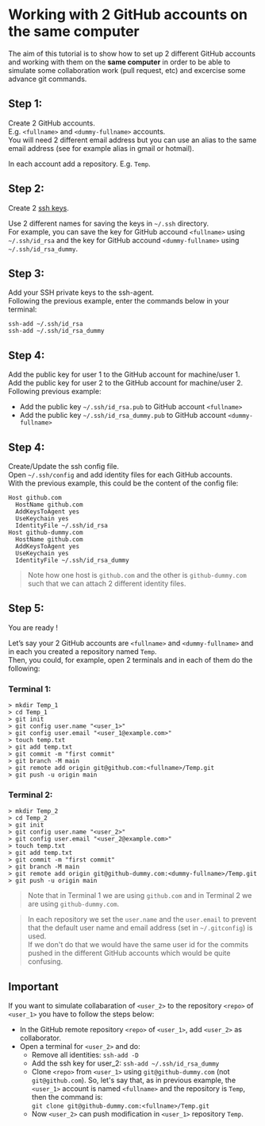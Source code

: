 # Working with 2 GitHub accounts on the same computer

The aim of this tutorial is to show how to set up 2 different GitHub accounts and working with them on the **same computer** in order to be able to simulate some collaboration work (pull request, etc) and excercise some advance git commands.  

## Step 1:
Create 2 GitHub accounts.  
E.g. `<fullname>` and `<dummy-fullname>` accounts.  
You will need 2 different email address but you can use an alias to the same email address (see for example alias in gmail or hotmail).

In each account add a repository. E.g. `Temp`.

## Step 2:
Create 2 [ssh keys](https://docs.github.com/en/authentication/connecting-to-github-with-ssh/generating-a-new-ssh-key-and-adding-it-to-the-ssh-agent).

Use 2 different names for saving the keys in `~/.ssh` directory.  
For example, you can save the key for GitHub accound `<fullname>` using `~/.ssh/id_rsa` and the key for GitHub accound `<dummy-fullname>`  using `~/.ssh/id_rsa_dummy`.

## Step 3:
Add your SSH private keys to the ssh-agent.  
Following the previous example, enter the commands below in your terminal: 
```console
ssh-add ~/.ssh/id_rsa
ssh-add ~/.ssh/id_rsa_dummy
```

## Step 4:
Add the public key for user 1 to the GitHub account for machine/user 1.  
Add the public key for user 2 to the GitHub account for machine/user 2.   
Following previous example:  
- Add the public key `~/.ssh/id_rsa.pub` to GitHub account `<fullname>` 
- Add the public key `~/.ssh/id_rsa_dummy.pub` to GitHub account `<dummy-fullname>`


## Step 4:
Create/Update the ssh config file.  
Open `~/.ssh/config` and add identity files for each GitHub accounts.  
With the previous example, this could be the content of the config file:  
```
Host github.com
  HostName github.com
  AddKeysToAgent yes
  UseKeychain yes
  IdentityFile ~/.ssh/id_rsa
Host github-dummy.com
  HostName github.com
  AddKeysToAgent yes
  UseKeychain yes
  IdentityFile ~/.ssh/id_rsa_dummy 
```
> Note how one host is `github.com` and the other is `github-dummy.com` such that we can attach 2 different identity files.

## Step 5:
You are ready ! 

Let’s say your 2 GitHub accounts are `<fullname>` and `<dummy-fullname>` and in each you created a repository named `Temp`.  
Then, you could, for example, open 2 terminals and in each of them do the following:

### Terminal 1:
```console
> mkdir Temp_1
> cd Temp_1
> git init
> git config user.name "<user_1>" 
> git config user.email "<user_1@example.com>"
> touch temp.txt
> git add temp.txt
> git commit -m "first commit"
> git branch -M main
> git remote add origin git@github.com:<fullname>/Temp.git
> git push -u origin main
```

### Terminal 2:
```console
> mkdir Temp_2
> cd Temp_2
> git init
> git config user.name "<user_2>" 
> git config user.email "<user_2@example.com>"
> touch temp.txt
> git add temp.txt
> git commit -m "first commit"
> git branch -M main
> git remote add origin git@github-dummy.com:<dummy-fullname>/Temp.git
> git push -u origin main
```

> Note that in Terminal 1 we are using `github.com` and in Terminal 2 we are using `github-dummy.com`.

> In each repository we set the `user.name` and the `user.email` to prevent that the default user name and email address (set in `~/.gitconfig`) is used.  
If we don't do that we would have the same user id for the commits pushed in the different GitHub accounts which would be quite confusing.

## Important
If you want to simulate collabaration of `<user_2>` to the repository `<repo>` of `<user_1>` you have to follow the steps below:
- In the GitHub remote repository `<repo>` of `<user_1>`, add `<user_2>` as collaborator.
- Open a terminal for `<user_2>` and do:
    - Remove all identities: `ssh-add -D`
    - Add the ssh key for user_2: `ssh-add ~/.ssh/id_rsa_dummy` 
    - Clone `<repo>` from `<user_1>` using `git@github-dummy.com` (not `git@github.com`).
    So, let's say that, as in previous example, the `<user_1>` account is named `<fullname>` and the repository is `Temp`, then the command is:  
    `git clone git@github-dummy.com:<fullname>/Temp.git`
    - Now `<user_2>` can push modification in `<user_1>` repository `Temp`.